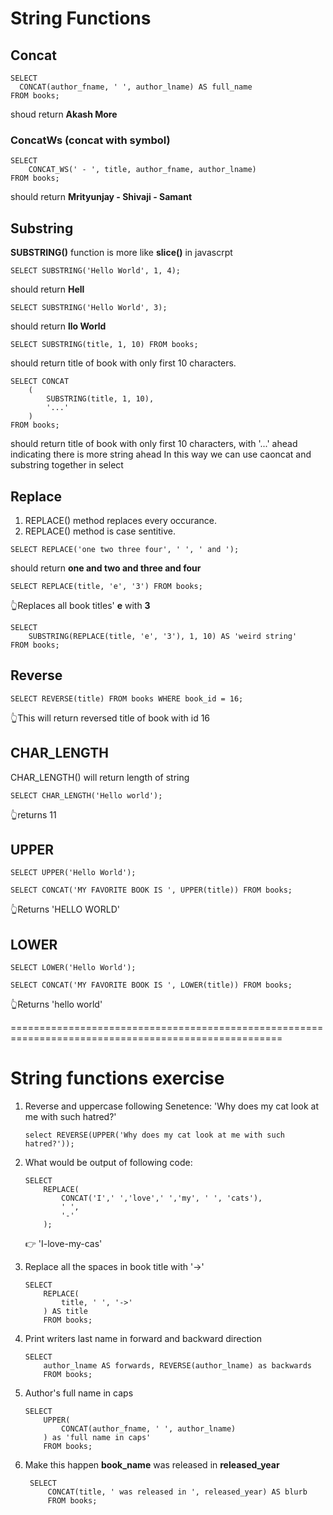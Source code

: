 # String Functions

## Concat

```
SELECT
  CONCAT(author_fname, ' ', author_lname) AS full_name
FROM books;
```

shoud return **Akash More**

### ConcatWs (concat with symbol)

```
SELECT
    CONCAT_WS(' - ', title, author_fname, author_lname)
FROM books;
```

should return **Mrityunjay - Shivaji - Samant**

## Substring

**SUBSTRING()** function is more like **slice()** in javascrpt

```
SELECT SUBSTRING('Hello World', 1, 4);
```

should return **Hell**

```
SELECT SUBSTRING('Hello World', 3);
```

should return **llo World**

```
SELECT SUBSTRING(title, 1, 10) FROM books;
```

should return title of book with only first 10 characters.

```
SELECT CONCAT
    (
        SUBSTRING(title, 1, 10),
        '...'
    )
FROM books;
```

should return title of book with only first 10 characters, with '...' ahead indicating there is more string ahead
In this way we can use caoncat and substring together in select

## Replace

1. REPLACE() method replaces every occurance.
2. REPLACE() method is case sentitive.

```
SELECT REPLACE('one two three four', ' ', ' and ');
```

should return **one and two and three and four**

```
SELECT REPLACE(title, 'e', '3') FROM books;
```

👆Replaces all book titles' **e** with **3**

```
SELECT
    SUBSTRING(REPLACE(title, 'e', '3'), 1, 10) AS 'weird string'
FROM books;
```

## Reverse

```
SELECT REVERSE(title) FROM books WHERE book_id = 16;
```

👆This will return reversed title of book with id 16

## CHAR_LENGTH

CHAR_LENGTH() will return length of string

```
SELECT CHAR_LENGTH('Hello world');
```

👆returns 11

## UPPER

```
SELECT UPPER('Hello World');

SELECT CONCAT('MY FAVORITE BOOK IS ', UPPER(title)) FROM books;
```

👆Returns 'HELLO WORLD'

## LOWER

```
SELECT LOWER('Hello World');

SELECT CONCAT('MY FAVORITE BOOK IS ', LOWER(title)) FROM books;
```

👆Returns 'hello world'

=====================================================================================================

# String functions exercise

1. Reverse and uppercase following Senetence:
   'Why does my cat look at me with such hatred?'

   ```
   select REVERSE(UPPER('Why does my cat look at me with such hatred?'));
   ```

2. What would be output of following code:

   ```
   SELECT
       REPLACE(
           CONCAT('I',' ','love',' ','my', ' ', 'cats'),
           ' ',
           '-'
       );
   ```

   👉 'I-love-my-cas'

3. Replace all the spaces in book title with '->'

   ```
   SELECT
       REPLACE(
           title, ' ', '->'
       ) AS title
       FROM books;
   ```

4. Print writers last name in forward and backward direction

   ```
   SELECT
       author_lname AS forwards, REVERSE(author_lname) as backwards
       FROM books;
   ```

5. Author's full name in caps

   ```
   SELECT
       UPPER(
           CONCAT(author_fname, ' ', author_lname)
       ) as 'full name in caps'
       FROM books;
   ```

6. Make this happen
   **book_name** was released in **released_year**
   ```
    SELECT
        CONCAT(title, ' was released in ', released_year) AS blurb
        FROM books;
   ```
